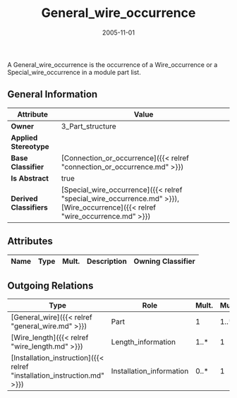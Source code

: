﻿---
title: General_wire_occurrence
toc: false
type: specs
date: "2005-11-01"
draft: false
specification: KBL
version: 2.3.sr1
documentType: "Recommendation"
elementType: Class
classes:
  - General_wire_occurrence
menu_name: kbl-2.3.sr1
---
<p>A General_wire_occurrence is the occurrence of a Wire_occurrence or a Special_wire_occurrence in a module part list.</p>

## General Information

| Attribute               | Value |
|-------------------------|-------|
| **Owner**               | 3_Part_structure |
| **Applied Stereotype**  |   |
| **Base Classifier**     | [Connection_or_occurrence]({{< relref "connection_or_occurrence.md" >}})<br/>  |
| **Is Abstract**         | true |
| **Derived Classifiers** | [Special_wire_occurrence]({{< relref "special_wire_occurrence.md" >}}), [Wire_occurrence]({{< relref "wire_occurrence.md" >}}) |

## Attributes
|  Name  |  Type  |  Mult.  |  Description  |  Owning Classifier  |
|--------|--------|---------|---------------|--------------|

## Outgoing Relations
|    Type  |   Role   |   Mult.   |   Mult.   |   Description   |
|----------|----------|-----------|-----------|-----------------|
| [General_wire]({{< relref "general_wire.md" >}}) | Part | 1 | 1..* |  |
| [Wire_length]({{< relref "wire_length.md" >}}) | Length_information | 1..* | 1 |  |
| [Installation_instruction]({{< relref "installation_instruction.md" >}}) | Installation_information | 0..* | 1 |  |
